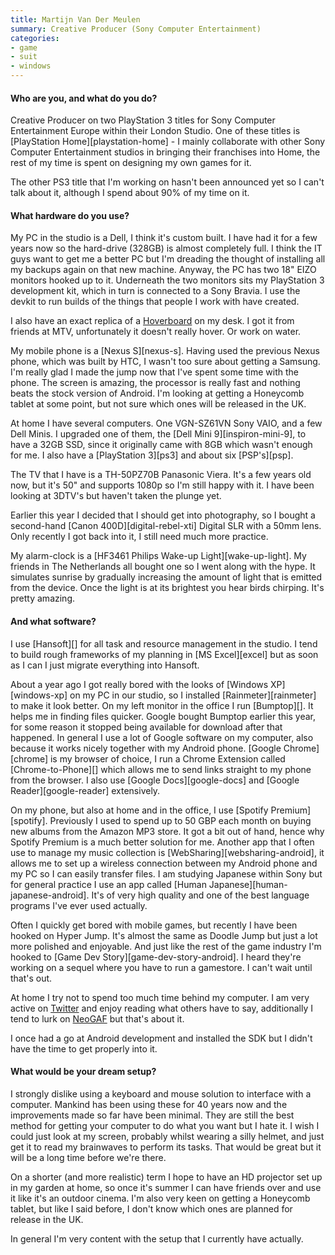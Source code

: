 ```yaml
---
title: Martijn Van Der Meulen
summary: Creative Producer (Sony Computer Entertainment)
categories:
- game
- suit
- windows
---
```


#### Who are you, and what do you do?

Creative Producer on two PlayStation 3 titles for Sony Computer Entertainment Europe within their London Studio. One of these titles is [PlayStation Home][playstation-home] - I mainly collaborate with other Sony Computer Entertainment studios in bringing their franchises into Home, the rest of my time is spent on designing my own games for it.

The other PS3 title that I'm working on hasn't been announced yet so I can't talk about it, although I spend about 90% of my time on it.

#### What hardware do you use?

My PC in the studio is a Dell, I think it's custom built. I have had it for a few years now so the hard-drive (328GB) is almost completely full. I think the IT guys want to get me a better PC but I'm dreading the thought of installing all my backups again on that new machine. Anyway, the PC has two 18" EIZO monitors hooked up to it. Underneath the two monitors sits my PlayStation 3 development kit, which in turn is connected to a Sony Bravia. I use the devkit to run builds of the things that people I work with have created.

I also have an exact replica of a [Hoverboard](http://en.wikipedia.org/wiki/Hoverboard "The Wikipedia entry on Hoverboards.") on my desk. I got it from friends at MTV, unfortunately it doesn't really hover. Or work on water.

My mobile phone is a [Nexus S][nexus-s]. Having used the previous Nexus phone, which was built by HTC, I wasn't too sure about getting a Samsung. I'm really glad I made the jump now that I've spent some time with the phone. The screen is amazing, the processor is really fast and nothing beats the stock version of Android. I'm looking at getting a Honeycomb tablet at some point, but not sure which ones will be released in the UK.

At home I have several computers. One VGN-SZ61VN Sony VAIO, and a few Dell Minis. I upgraded one of them, the [Dell Mini 9][inspiron-mini-9], to have a 32GB SSD, since it originally came with 8GB which wasn't enough for me. I also have a [PlayStation 3][ps3] and about six [PSP's][psp].

The TV that I have is a TH-50PZ70B Panasonic Viera. It's a few years old now, but it's 50" and supports 1080p so I'm still happy with it. I have been looking at 3DTV's but haven't taken the plunge yet.

Earlier this year I decided that I should get into photography, so I bought a second-hand [Canon 400D][digital-rebel-xti] Digital SLR with a 50mm lens. Only recently I got back into it, I still need much more practice.

My alarm-clock is a [HF3461 Philips Wake-up Light][wake-up-light]. My friends in The Netherlands all bought one so I went along with the hype. It simulates sunrise by gradually increasing the amount of light that is emitted from the device. Once the light is at its brightest you hear birds chirping. It's pretty amazing.

#### And what software?

I use [Hansoft][] for all task and resource management in the studio. I tend to build rough frameworks of my planning in [MS Excel][excel] but as soon as I can I just migrate everything into Hansoft.

About a year ago I got really bored with the looks of [Windows XP][windows-xp] on my PC in our studio, so I installed [Rainmeter][rainmeter] to make it look better. On my left monitor in the office I run [Bumptop][]. It helps me in finding files quicker. Google bought Bumptop earlier this year, for some reason it stopped being available for download after that happened. In general I use a lot of Google software on my computer, also because it works nicely together with my Android phone. [Google Chrome][chrome] is my browser of choice, I run a Chrome Extension called [Chrome-to-Phone][] which allows me to send links straight to my phone from the browser. I also use [Google Docs][google-docs] and [Google Reader][google-reader] extensively.

On my phone, but also at home and in the office, I use [Spotify Premium][spotify]. Previously I used to spend up to 50 GBP each month on buying new albums from the Amazon MP3 store. It got a bit out of hand, hence why Spotify Premium is a much better solution for me. Another app that I often use to manage my music collection is [WebSharing][websharing-android], it allows me to set up a wireless connection between my Android phone and my PC so I can easily transfer files. I am studying Japanese within Sony but for general practice I use an app called [Human Japanese][human-japanese-android]. It's of very high quality and one of the best language programs I've ever used actually.

Often I quickly get bored with mobile games, but recently I have been hooked on Hyper Jump. It's almost the same as Doodle Jump but just a lot more polished and enjoyable. And just like the rest of the game industry I'm hooked to [Game Dev Story][game-dev-story-android]. I heard they're working on a sequel where you have to run a gamestore. I can't wait until that's out.

At home I try not to spend too much time behind my computer. I am very active on [Twitter](http://twitter.com/MvdMbladiebla "Martijn's Twitter account.") and enjoy reading what others have to say, additionally I tend to lurk on [NeoGAF](http://www.neogaf.com/forum/ "The NeoGAF gaming forums.") but that's about it.

I once had a go at Android development and installed the SDK but I didn't have the time to get properly into it.

#### What would be your dream setup?

I strongly dislike using a keyboard and mouse solution to interface with a computer. Mankind has been using these for 40 years now and the improvements made so far have been minimal. They are still the best method for getting your computer to do what you want but I hate it. I wish I could just look at my screen, probably whilst wearing a silly helmet, and just get it to read my brainwaves to perform its tasks. That would be great but it will be a long time before we're there.

On a shorter (and more realistic) term I hope to have an HD projector set up in my garden at home, so once it's summer I can have friends over and use it like it's an outdoor cinema. I'm also very keen on getting a Honeycomb tablet, but like I said before, I don't know which ones are planned for release in the UK.

In general I'm very content with the setup that I currently have actually.